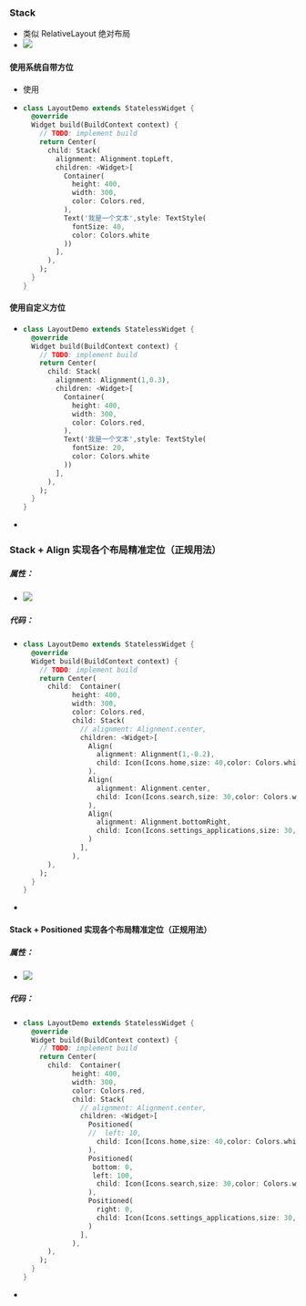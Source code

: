 ### Stack

- 类似 RelativeLayout 绝对布局
-  ![](https://user-gold-cdn.xitu.io/2020/4/29/171c4f570cbca03e?w=767&h=97&f=png&s=14698)


####  使用系统自带方位

- 使用

- ```dart
  class LayoutDemo extends StatelessWidget {
    @override
    Widget build(BuildContext context) {
      // TODO: implement build
      return Center(
        child: Stack(
          alignment: Alignment.topLeft,
          children: <Widget>[              
            Container(
              height: 400,
              width: 300,
              color: Colors.red,
            ),
            Text('我是一个文本',style: TextStyle(
              fontSize: 40,
              color: Colors.white
            ))           
          ],
        ),
      );
    }
  }
  ```



#### 使用自定义方位

- ```dart
  class LayoutDemo extends StatelessWidget {
    @override
    Widget build(BuildContext context) {
      // TODO: implement build
      return Center(
        child: Stack(
          alignment: Alignment(1,0.3),
          children: <Widget>[              
            Container(
              height: 400,
              width: 300,
              color: Colors.red,
            ),
            Text('我是一个文本',style: TextStyle(
              fontSize: 20,
              color: Colors.white
            ))           
          ],
        ),
      );
    }
  }
  ```

- 





### Stack + Align 实现各个布局精准定位（正规用法）



##### 属性：

- ![](https://user-gold-cdn.xitu.io/2020/4/29/171c5023326bb26c?w=774&h=106&f=png&s=14598)



##### 代码：

- ```dart
  class LayoutDemo extends StatelessWidget {
    @override
    Widget build(BuildContext context) {
      // TODO: implement build
      return Center(
        child:  Container(
              height: 400,
              width: 300,
              color: Colors.red,
              child: Stack(
                // alignment: Alignment.center,
                children: <Widget>[
                  Align(
                    alignment: Alignment(1,-0.2),
                    child: Icon(Icons.home,size: 40,color: Colors.white),
                  ),
                  Align(
                    alignment: Alignment.center,
                    child: Icon(Icons.search,size: 30,color: Colors.white),
                  ),
                  Align(
                    alignment: Alignment.bottomRight,
                    child: Icon(Icons.settings_applications,size: 30,color: Colors.white),
                  )
                ],
              ),
        ),
      );
    }
  }
  ```

- 



#### Stack + Positioned 实现各个布局精准定位（正规用法）



##### 属性：

- ![](https://user-gold-cdn.xitu.io/2020/4/29/171c502d4c8d50fa?w=778&h=187&f=png&s=28833)



##### 代码：

- ```dart
  class LayoutDemo extends StatelessWidget {
    @override
    Widget build(BuildContext context) {
      // TODO: implement build
      return Center(
        child:  Container(
              height: 400,
              width: 300,
              color: Colors.red,
              child: Stack(
                // alignment: Alignment.center,
                children: <Widget>[
                  Positioned(
                  //  left: 10,
                    child: Icon(Icons.home,size: 40,color: Colors.white),
                  ),
                  Positioned(
                   bottom: 0,
                   left: 100,
                    child: Icon(Icons.search,size: 30,color: Colors.white),
                  ),
                  Positioned(
                    right: 0,
                    child: Icon(Icons.settings_applications,size: 30,color: Colors.white),
                  )
                ],
              ),
        ),
      );
    }
  }
  ```

- 
